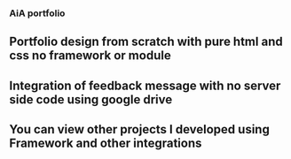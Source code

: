 ### AiA portfolio

## Portfolio design from scratch with pure html and css no framework or module

## Integration of feedback message with no server side code using google drive

## You can view other projects I developed using Framework and other integrations